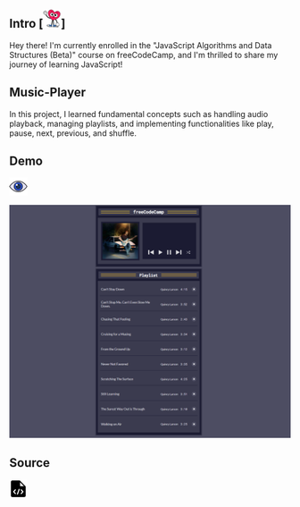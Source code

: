 
## Intro [![View](https://github.com/Ghazal-Mahdian/Date-Formatter/blob/main/images/hand.png)]

Hey there! I'm currently enrolled in the "JavaScript Algorithms and Data Structures (Beta)" course on freeCodeCamp, 
and I'm thrilled to share my journey of learning JavaScript!


## Music-Player

In this project, I learned fundamental concepts such as handling audio playback, managing playlists, and implementing functionalities like play, pause, next, previous, and shuffle.



## Demo

[![View](https://github.com/Ghazal-Mahdian/Music-Player/blob/main/images/view%20(1).png)](https://raw.githack.com/Ghazal-Mahdian/Music-Player/main/index.html)

[![javascript](https://github.com/Ghazal-Mahdian/Music-Player/blob/main/music-player.png)](https://raw.githack.com/Ghazal-Mahdian/Music-Player/main/index.html)


## Source

[![View](https://github.com/Ghazal-Mahdian/Date-Formatter/blob/main/images/web.png)](https://www.freecodecamp.org/learn/javascript-algorithms-and-data-structures-v8/#learn-basic-string-and-array-methods-by-building-a-music-player)
   
